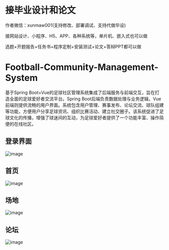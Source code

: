 # 接毕业设计和论文
作者微信：xunmaw001(支持修改、部署调试、支持代做毕设)

接网站设计、小程序、H5、APP、各种系统等，单片机、嵌入式也可以做

选题+开题报告+任务书+程序定制+安装测试+论文+答辩PPT都可以做
# Football-Community-Management-System
基于Spring Boot+Vue的足球社区管理系统集成了后端服务与前端交互，旨在打造全面的足球爱好者交流平台。Spring Boot后端负责数据处理与业务逻辑，Vue前端则提供流畅的用户界面。系统包含用户管理、赛事发布、论坛交流、球队组建等功能，方便用户分享足球资讯、组织比赛活动、建立社交圈子。该系统促进了足球文化的传播，增强了球迷间的互动，为足球爱好者提供了一个功能丰富、操作简便的在线社区。
## 登录界面
![image](https://github.com/user-attachments/assets/e44901c3-eb5b-49e1-9dad-fd07b1365d8e)
## 首页
![image](https://github.com/user-attachments/assets/7fe283c4-a89c-4aab-8c58-fc88caed6f44)
## 场地
![image](https://github.com/user-attachments/assets/45ec322c-879d-49a8-b422-db19385822c1)
## 论坛
![image](https://github.com/user-attachments/assets/622b0795-5733-4cc5-aa12-2780dd0281e7)

